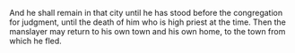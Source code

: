 And he shall remain in that city until he has stood before the congregation for judgment, until the death of him who is high priest at the time. Then the manslayer may return to his own town and his own home, to the town from which he fled.
